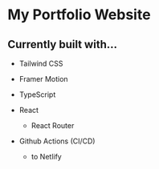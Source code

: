 # My Portfolio Website

## Currently built with...

- Tailwind CSS
- Framer Motion

- TypeScript
- React
  - React Router
- Github Actions (CI/CD)
  - to Netlify
